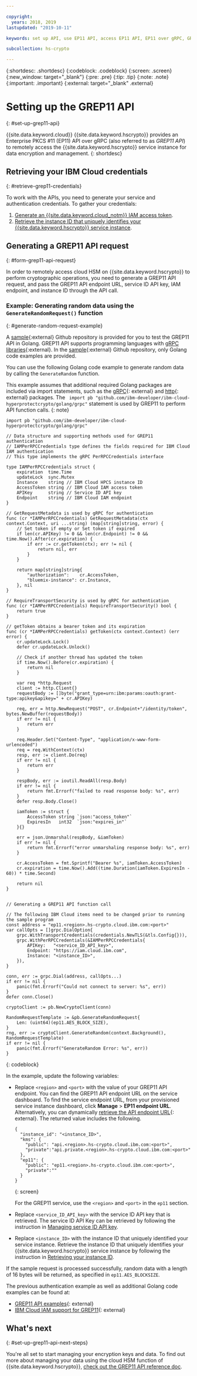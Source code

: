 ```yaml
---

copyright:
  years: 2018, 2019
lastupdated: "2019-10-11"

keywords: set up API, use EP11 API, access EP11 API, EP11 over gRPC, GREP11

subcollection: hs-crypto

---
```


{:shortdesc: .shortdesc}
{:codeblock: .codeblock}
{:screen: .screen}
{:new_window: target="_blank"}
{:pre: .pre}
{:tip: .tip}
{:note: .note}
{:important: .important}
{:external: target="_blank" .external}

# Setting up the GREP11 API
{: #set-up-grep11-api}

{{site.data.keyword.cloud}} {{site.data.keyword.hscrypto}} provides an Enterprise PKCS #11 (EP11) API over gRPC (also referred to as *GREP11 API*) to remotely access the {{site.data.keyword.hscrypto}} service instance for data encryption and management.
{: shortdesc}

## Retrieving your IBM Cloud credentials
{: #retrieve-grep11-credentials}

To work with the APIs, you need to generate your service and authentication credentials. To gather your credentials:

1. [Generate an {{site.data.keyword.cloud_notm}} IAM access token](/docs/services/hs-crypto?topic=hs-crypto-retrieve-access-token).
2. [Retrieve the instance ID that uniquely identifies your {{site.data.keyword.hscrypto}} service instance](/docs/services/hs-crypto?topic=hs-crypto-retrieve-instance-ID).

## Generating a GREP11 API request
{: #form-grep11-api-request}

In order to remotely access cloud HSM on {{site.data.keyword.hscrypto}} to perform cryptographic operations, you need to generate a GREP11 API request, and pass the GREP11 API endpoint URL, service ID API key, IAM endpoint, and instance ID through the API call.

### Example: Generating random data using the `GenerateRandomRequest()` function
{: #generate-random-request-example}

A [sample](https://github.com/ibm-developer/ibm-cloud-hyperprotectcrypto){:external} Github repository is provided for you to test the GREP11 API in Golang. GREP11 API supports programming languages with [gRPC libraries](https://developers.google.com/protocol-buffers/){:external}. In the [sample](https://github.com/ibm-developer/ibm-cloud-hyperprotectcrypto){:external} Github repository, only Golang code examples are provided.

You can use the following Golang code example to generate random data by calling the `GenerateRandom` function.

This example assumes that additional required Golang packages are included via import statements, such as the [gRPC](https://godoc.org/google.golang.org/grpc){: external} and [http](https://golang.org/pkg/net/http/){: external} packages. The ` import pb "github.com/ibm-developer/ibm-cloud-hyperprotectcrypto/golang/grpc"` statement is used by GREP11 to perform API function calls.
{: note}

```Golang
import pb "github.com/ibm-developer/ibm-cloud-hyperprotectcrypto/golang/grpc"

// Data structure and supporting methods used for GREP11 authentication
// IAMPerRPCCredentials type defines the fields required for IBM Cloud IAM authentication
// This type implements the gRPC PerRPCCredentials interface

type IAMPerRPCCredentials struct {
	expiration  time.Time
	updateLock  sync.Mutex
	Instance    string // IBM Cloud HPCS instance ID  
	AccessToken string // IBM Cloud IAM access token
	APIKey      string // Service ID API key
	Endpoint    string // IBM Cloud IAM endpoint
}

// GetRequestMetadata is used by gRPC for authentication
func (cr *IAMPerRPCCredentials) GetRequestMetadata(ctx context.Context, uri ...string) (map[string]string, error) {
	// Set token if empty or Set token if expired
	if len(cr.APIKey) != 0 && len(cr.Endpoint) != 0 && time.Now().After(cr.expiration) {
		if err := cr.getToken(ctx); err != nil {
			return nil, err
		}
	}

	return map[string]string{
		"authorization":    cr.AccessToken,
		"bluemix-instance": cr.Instance,
	}, nil
}

// RequireTransportSecurity is used by gRPC for authentication
func (cr *IAMPerRPCCredentials) RequireTransportSecurity() bool {
	return true
}

// getToken obtains a bearer token and its expiration
func (cr *IAMPerRPCCredentials) getToken(ctx context.Context) (err error) {
	cr.updateLock.Lock()
	defer cr.updateLock.Unlock()

	// Check if another thread has updated the token
	if time.Now().Before(cr.expiration) {
		return nil
	}

	var req *http.Request
	client := http.Client{}
	requestBody := []byte("grant_type=urn:ibm:params:oauth:grant-type:apikey&apikey=" + cr.APIKey)

	req, err = http.NewRequest("POST", cr.Endpoint+"/identity/token", bytes.NewBuffer(requestBody))
	if err != nil {
		return err
	}

	req.Header.Set("Content-Type", "application/x-www-form-urlencoded")
	req = req.WithContext(ctx)
	resp, err := client.Do(req)
	if err != nil {
		return err
	}

	respBody, err := ioutil.ReadAll(resp.Body)
	if err != nil {
		return fmt.Errorf("failed to read response body: %s", err)
	}
	defer resp.Body.Close()

	iamToken := struct {
		AccessToken string `json:"access_token"`
		ExpiresIn   int32  `json:"expires_in"`
	}{}

	err = json.Unmarshal(respBody, &iamToken)
	if err != nil {
		return fmt.Errorf("error unmarshaling response body: %s", err)
	}

	cr.AccessToken = fmt.Sprintf("Bearer %s", iamToken.AccessToken)
	cr.expiration = time.Now().Add((time.Duration(iamToken.ExpiresIn - 60)) * time.Second)

	return nil
}


// Generating a GREP11 API function call

// The following IBM Cloud items need to be changed prior to running the sample program
const address = "ep11.<region>.hs-crypto.cloud.ibm.com:<port>"
var callOpts = []grpc.DialOption{
    grpc.WithTransportCredentials(credentials.NewTLS(&tls.Config{})),
    grpc.WithPerRPCCredentials(&IAMPerRPCCredentials{
        APIKey:   "<service_ID_API_key>",
        Endpoint: "https://iam.cloud.ibm.com",
        Instance: "<instance_ID>",
    }),
}

conn, err := grpc.Dial(address, callOpts...)
if err != nil {
    panic(fmt.Errorf("Could not connect to server: %s", err))
}
defer conn.Close()

cryptoClient := pb.NewCryptoClient(conn)

RandomRequestTemplate := &pb.GenerateRandomRequest{
    Len: (uint64)(ep11.AES_BLOCK_SIZE),
}
rng, err := cryptoClient.GenerateRandom(context.Background(), RandomRequestTemplate)
if err != nil {
    panic(fmt.Errorf("GenerateRandom Error: %s", err))
}
```
{: codeblock}

In the example, update the following variables:

* Replace `<region>` and `<port>` with the value of your GREP11 API endpoint. You can find the GREP11 API endpoint URL on the service dashboard. To find the service endpoint URL, from your provisioned service instance dashboard, click **Manage**  &gt; **EP11 endpoint URL**. Alternatively, you can dynamically [retrieve the API endpoint URL](https://{DomainName}/apidocs/hs-crypto#retrieve-the-api-endpoint-url){: external}. The returned value includes the following.

   ```
   {
     "instance_id": "<instance_ID>",
     "kms": {
       "public": "api.<region>.hs-crypto.cloud.ibm.com:<port>",
       "private":"api.private.<region>.hs-crypto.cloud.ibm.com:<port>"
     },
     "ep11": {
       "public": "ep11.<region>.hs-crypto.cloud.ibm.com:<port>",
       "private":""
     }
   }
  ```
  {: screen}

  For the GREP11 service, use the `<region>` and `<port>` in the `ep11` section.

* Replace `<service_ID_API_key>` with the service ID API key that is retrieved. The service ID API Key can be retrieved by following the instruction in [Managing service ID API key](/docs/iam?topic=iam-serviceidapikeys).

* Replace `<instance_ID>` with the instance ID that uniquely identified your service instance. Retrieve the instance ID that uniquely identifies your {{site.data.keyword.hscrypto}} service instance by following the instruction in [Retrieving your instance ID](/docs/services/hs-crypto?topic=hs-crypto-retrieve-instance-ID).

If the sample request is processed successfully, random data with a length of 16 bytes will be returned, as specified in `ep11.AES_BLOCKSIZE`.

The previous authentication example as well as additional Golang code examples can be found at:
 -  [GREP11 API examples](https://github.com/ibm-developer/ibm-cloud-hyperprotectcrypto/blob/master/golang/examples/server_test.go){: external}
 -  [IBM Cloud IAM support for GREP11](https://github.com/ibm-developer/ibm-cloud-hyperprotectcrypto/blob/master/golang/util/util.go){: external}

## What's next
{: #set-up-grep11-api-next-steps}

You're all set to start managing your encryption keys and data. To find out more about managing your data using the cloud HSM function of {{site.data.keyword.hscrypto}}, [check out the GREP11 API reference doc](/docs/services/hs-crypto?topic=hs-crypto-grep11-api-ref).
